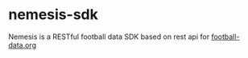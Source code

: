 # nemesis-sdk
Nemesis is a RESTful football data SDK based on rest api for <a href="http://football-data.org/i">football-data.org</a>
